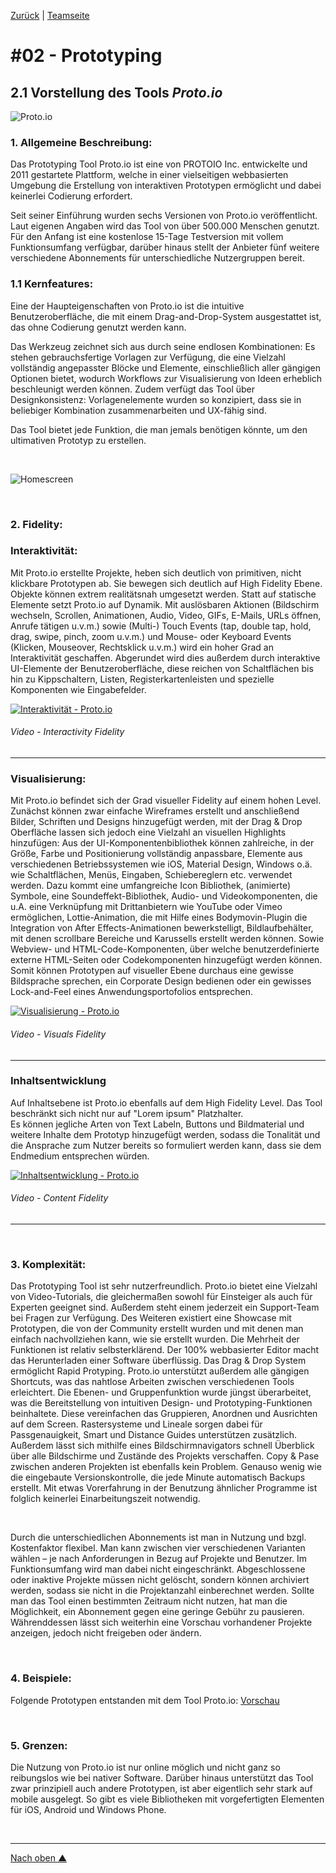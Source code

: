 [Zurück](https://github.com/milena-sagert/IFD-WiSe20-21) | [Teamseite](https://webuser.hs-furtwangen.de/~rag/lehre/WiSe20-21/IFD/Kursinhalt/Team/)
# #02 - Prototyping 
## 2.1 Vorstellung des Tools *Proto.io*

![Proto.io](img/protoio.png "Logo")


### 1. Allgemeine Beschreibung:

Das Prototyping Tool Proto.io ist eine von PROTOIO Inc. entwickelte und 2011 gestartete Plattform, welche in einer vielseitigen webbasierten Umgebung die Erstellung von interaktiven Prototypen ermöglicht und dabei keinerlei Codierung erfordert.

Seit seiner Einführung wurden sechs Versionen von Proto.io veröffentlicht. Laut eigenen Angaben wird das Tool von über 500.000 Menschen genutzt. Für den Anfang ist eine kostenlose 15-Tage Testversion mit vollem Funktionsumfang verfügbar, darüber hinaus stellt der Anbieter fünf weitere verschiedene Abonnements für unterschiedliche Nutzergruppen bereit. 


### 1.1 Kernfeatures:

Eine der Haupteigenschaften von Proto.io ist die intuitive Benutzeroberfläche, die mit einem Drag-and-Drop-System ausgestattet ist, das ohne Codierung genutzt werden kann. 

Das Werkzeug zeichnet sich aus durch seine endlosen Kombinationen: Es stehen gebrauchsfertige Vorlagen zur Verfügung, die eine Vielzahl vollständig angepasster Blöcke und Elemente, einschließlich aller gängigen Optionen bietet, wodurch Workflows zur Visualisierung von Ideen erheblich beschleunigt werden können. Zudem verfügt das Tool über Designkonsistenz: Vorlagenelemente wurden so konzipiert, dass sie in beliebiger Kombination zusammenarbeiten und UX-fähig sind.

Das Tool bietet jede Funktion, die man jemals benötigen könnte, um den ultimativen Prototyp zu erstellen.

&nbsp;

![Homescreen](img/homescreen-min.png "Homescreen - Proto.io")

&nbsp;


### 2. Fidelity: 

### Interaktivität:

Mit Proto.io erstellte Projekte, heben sich deutlich von primitiven, nicht klickbare Prototypen ab. Sie bewegen sich deutlich auf High Fidelity Ebene. Objekte können extrem realitätsnah umgesetzt werden. Statt auf statische Elemente setzt Proto.io auf Dynamik. Mit auslösbaren Aktionen (Bildschirm wechseln, Scrollen, Animationen, Audio, Video, GIFs, E-Mails, URLs öffnen, Anrufe tätigen u.v.m.)
sowie (Multi-) Touch Events (tap, double tap, hold, drag, swipe, pinch, zoom u.v.m.) und Mouse- oder Keyboard Events (Klicken, Mouseover, Rechtsklick u.v.m.) wird ein hoher Grad an Interaktivität geschaffen. Abgerundet wird dies außerdem durch interaktive UI-Elemente der Benutzeroberfläche, diese reichen von Schaltflächen bis hin zu Kippschaltern, Listen, Registerkartenleisten und spezielle Komponenten wie Eingabefelder.

[![Interaktivität - Proto.io](img/mq1.jpg)](https://youtu.be/Jha-eRupMIk "Interaktivität - Proto.io")
###### Video - Interactivity Fidelity

---

### Visualisierung:

Mit Proto.io befindet sich der Grad visueller Fidelity auf einem hohen Level. Zunächst können zwar einfache Wireframes erstellt und anschließend Bilder, Schriften und Designs hinzugefügt werden, mit der Drag & Drop Oberfläche lassen sich jedoch  eine Vielzahl an visuellen Highlights hinzufügen: Aus der 
UI-Komponentenbibliothek können zahlreiche, in der Größe, Farbe und Positionierung vollständig anpassbare, Elemente aus verschiedenen Betriebssystemen wie iOS, Material Design, Windows o.ä. wie Schaltflächen, Menüs, Eingaben, Schiebereglern etc. verwendet werden.
Dazu kommt eine umfangreiche Icon Bibliothek, (animierte) Symbole, eine Soundeffekt-Bibliothek, Audio- und Videokomponenten, die u.A. eine Verknüpfung mit Drittanbietern wie YouTube oder Vimeo ermöglichen, Lottie-Animation, die mit Hilfe eines Bodymovin-Plugin die Integration von After Effects-Animationen bewerkstelligt, Bildlaufbehälter, mit denen scrollbare Bereiche und Karussells erstellt werden können. 
Sowie Webview- und HTML-Code-Komponenten, über welche benutzerdefinierte externe HTML-Seiten oder Codekomponenten hinzugefügt werden können. 
Somit können Prototypen auf visueller Ebene durchaus eine gewisse Bildsprache sprechen, ein Corporate Design bedienen oder ein gewisses Lock-and-Feel eines Anwendungsportofolios entsprechen.

<!--- VIDEO--->
[![Visualisierung - Proto.io](img/mq2.jpg)](https://youtu.be/X4eZlz218Aw "Visualisierung - Proto.io")
###### Video - Visuals Fidelity

---

<!---
![Visualisierung](img/visualisierung1.png "Visualisierung1")
![Visualisierung](img/visualisierung2.png "Visualisierung2")
--->

### Inhaltsentwicklung
Auf Inhaltsebene ist Proto.io ebenfalls auf dem High Fidelity Level. Das Tool beschränkt sich nicht nur auf "Lorem ipsum" Platzhalter.   
Es können jegliche Arten von Text Labeln, Buttons und Bildmaterial und weitere Inhalte dem Prototyp hinzugefügt werden, sodass die Tonalität und die Ansprache zum Nutzer bereits so formuliert werden kann, dass sie dem Endmedium entsprechen würden.

[![Inhaltsentwicklung - Proto.io](img/mq3.jpg)](https://youtu.be/Il8KltVjyEA "Inhaltsentwicklung - Proto.io" )
###### Video - Content Fidelity

---

&nbsp;

### 3. Komplexität: 
Das Prototyping Tool ist sehr nutzerfreundlich. Proto.io bietet eine Vielzahl von Video-Tutorials, die gleichermaßen sowohl für Einsteiger als auch für Experten geeignet sind. Außerdem steht einem jederzeit ein Support-Team bei Fragen zur Verfügung. Des Weiteren existiert eine Showcase mit Prototypen, die von der Community erstellt wurden und mit denen man einfach nachvollziehen kann, wie sie erstellt wurden.
Die Mehrheit der Funktionen ist relativ selbsterklärend. 
Der 100% webbasierter Editor macht das Herunterladen einer Software überflüssig. Das Drag & Drop System ermöglicht Rapid Protyping. Proto.io unterstützt außerdem alle gängigen Shortcuts, was das nahtlose Arbeiten zwischen verschiedenen Tools erleichtert. Die Ebenen- und Gruppenfunktion wurde jüngst überarbeitet, was die Bereitstellung von intuitiven Design- und Prototyping-Funktionen beinhaltete. Diese vereinfachen das Gruppieren, Anordnen und Ausrichten auf dem Screen. Rastersysteme und Lineale sorgen dabei für Passgenauigkeit, Smart und Distance Guides unterstützen zusätzlich. Außerdem lässt sich mithilfe eines Bildschirmnavigators schnell Überblick über alle Bildschirme und Zustände des Projekts verschaffen. Copy & Pase zwischen anderen Projekten ist ebenfalls kein Problem. Genauso wenig wie die eingebaute Versionskontrolle, die jede Minute automatisch Backups erstellt.
Mit etwas Vorerfahrung in der Benutzung ähnlicher Programme ist folglich keinerlei Einarbeitungszeit notwendig.

&nbsp;

Durch die unterschiedlichen Abonnements ist man in Nutzung und bzgl. Kostenfaktor flexibel. Man kann zwischen vier verschiedenen Varianten wählen – je nach Anforderungen in Bezug auf Projekte und Benutzer. Im Funktionsumfang wird man dabei nicht eingeschränkt. Abgeschlossene oder inaktive Projekte müssen nicht gelöscht, sondern können archiviert werden, sodass sie nicht in die Projektanzahl einberechnet werden. Sollte man das Tool einen bestimmten Zeitraum nicht nutzen, hat man die Möglichkeit, ein Abonnement gegen eine geringe Gebühr zu pausieren. Währenddessen lässt sich weiterhin eine Vorschau vorhandener Projekte anzeigen, jedoch nicht freigeben oder ändern.

&nbsp;

### 4. Beispiele: 

Folgende Prototypen entstanden mit dem Tool Proto.io: [Vorschau](https://proto.io/en/demos/)

&nbsp;

### 5. Grenzen: 
Die Nutzung von Proto.io ist nur online möglich und nicht ganz so reibungslos wie bei nativer Software. Darüber hinaus unterstützt das Tool zwar prinzipiell auch andere Prototypen, ist aber eigentlich sehr stark auf mobile ausgelegt. So gibt es viele Bibliotheken mit vorgefertigten Elementen für iOS, Android und Windows Phone.

&nbsp;

---
[Nach oben &#x25B2;](#top)